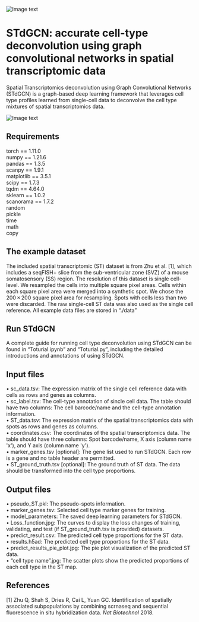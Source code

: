 ![Image text](https://github.com/luoyuanlab/stdgcn/blob/main/img_folder/logo-design-2.jpg)

# **STdGCN: accurate cell-type deconvolution using graph convolutional networks in spatial transcriptomic data**

Spatial Transcriptomics deconvolution using Graph Convolutional Networks (STdGCN) is a graph-based deep learning framework that leverages cell type profiles learned from single-cell data to deconvolve the cell type mixtures of spatial transcriptomics data.

![Image text](https://github.com/luoyuanlab/stdgcn/blob/main/img_folder/Figure%201.jpg)

## **Requirements**  
torch == 1.11.0  
numpy == 1.21.6  
pandas == 1.3.5  
scanpy == 1.9.1  
matplotlib == 3.5.1  
scipy == 1.7.3  
tqdm == 4.64.0  
sklearn == 1.0.2  
scanorama == 1.7.2  
random  
pickle  
time  
math  
copy  

## **The example dataset**  
The included spatial transcriptomic (ST) dataset is from Zhu et al. [1], which includes a seqFISH+ slice from the sub-ventricular zone (SVZ) of a mouse somatosensory (SS) region. The resolution of this dataset is single cell-level. We resampled the cells into multiple square pixel areas. Cells within each square pixel area were merged into a synthetic spot. We chose the 200 × 200 square pixel area for resampling. Spots with cells less than two were discarded. The raw single-cell ST data was also used as the single cell reference. All example data files are stored in “./data”

## **Run STdGCN**  
A complete guide for running cell type deconvolution using STdGCN can be found in “Toturial.ipynb” and “Toturial.py”, including the detailed introductions and annotations of using STdGCN.

## **Input files**  
•	sc_data.tsv: The expression matrix of the single cell reference data with cells as rows and genes as columns.  
•	sc_label.tsv: The cell-type annotation of sincle cell data. The table should have two columns: The cell barcode/name and the cell-type annotation information.  
•	ST_data.tsv: The expression matrix of the spatial transcriptomics data with spots as rows and genes as columns.  
•	coordinates.csv: The coordinates of the spatial transcriptomics data. The table should have three columns: Spot barcode/name, X axis (column name 'x'), and Y axis (column name 'y').  
•	marker_genes.tsv [optional]: The gene list used to run STdGCN. Each row is a gene and no table header are permitted.  
•	ST_ground_truth.tsv [optional]: The ground truth of ST data. The data should be transformed into the cell type proportions.  

## **Output files**  
•	pseudo_ST.pkl: The pseudo-spots information.  
•	marker_genes.tsv: Selected cell type marker genes for training.  
•	model_parameters: The saved deep learning parameters for STdGCN.  
•	Loss_function.jpg: The curves to display the loss changes of training, validating, and test (if ST_ground_truth.tsv is provided) datasets.  
•	predict_result.csv: The predicted cell type proportions for the ST data.  
•	results.h5ad: The predicted cell type proportions for the ST data.  
•	predict_results_pie_plot.jpg: The pie plot visualization of the predicted ST data.  
•	“cell type name”.jpg: The scatter plots show the predicted proportions of each cell type in the ST map.  

## **References**  
[1] Zhu Q, Shah S, Dries R, Cai L, Yuan GC. Identification of spatially associated subpopulations by combining scrnaseq and sequential fluorescence in situ hybridization data. *Nat Biotechnol* 2018.

